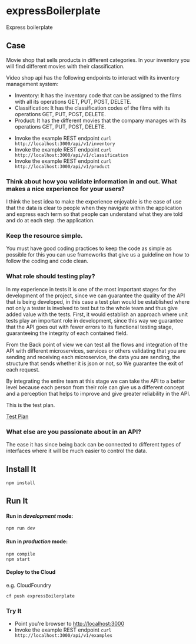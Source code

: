 # expressBoilerplate

Express boilerplate

## Case
Movie shop that sells products in different categories. In your inventory you will find different movies with their classification.

Video shop api has the following endpoints to interact with its inventory management system:

- Inventory: It has the inventory code that can be assigned to the films with all its operations GET, PUT, POST, DELETE.
- Classification: It has the classification codes of the films with its operations GET, PUT, POST, DELETE.
- Product: It has the different movies that the company manages with its operations GET, PUT, POST, DELETE.

* Invoke the example REST endpoint `curl http://localhost:3000/api/v1/inventory`
* Invoke the example REST endpoint `curl http://localhost:3000/api/v1/classification`
* Invoke the example REST endpoint `curl http://localhost:3000/api/v1/product`

### Think about how you validate information in and out. What makes a nice experience for your users?
I think the best idea to make the experience enjoyable is the ease of use that the data is clear to people when they navigate within the application and express each term so that people can understand what they are told and do at each step. the application.

### Keep the resource simple.
You must have good coding practices to keep the code as simple as possible for this you can use frameworks that give us a guideline on how to follow the coding and code clean.

### What role should testing play?

In my experience in tests it is one of the most important stages for the development of the project, since we can guarantee the quality of the API that is being developed, in this case a test plan would be established where not only a tester is involved to test but to the whole team and thus give added value with the tests. First, it would establish an approach where unit tests play an important role in development, since this way we guarantee that the API goes out with fewer errors to its functional testing stage, guaranteeing the integrity of each contained field.

From the Back point of view we can test all the flows and integration of the API with different microservices, services or others validating that you are sending and receiving each microservice, the data you are sending, the structure that sends whether it is json or not, so We guarantee the exit of each request.

By integrating the entire team at this stage we can take the API to a better level because each person from their role can give us a different concept and a perception that helps to improve and give greater reliability in the API.

This is the test plan.

[Test Plan](https://raw.githubusercontent.com/diegozaraza/expressBoilerplate/master/documents/TestPlanMoviesShop.pdf)

### What else are you passionate about in an API?
The ease it has since being back can be connected to different types of interfaces where it will be much easier to control the data.


## Install It
```
npm install
```

## Run It
#### Run in *development* mode:

```
npm run dev
```

#### Run in *production* mode:

```
npm compile
npm start
```

#### Deploy to the Cloud
e.g. CloudFoundry

```
cf push expressBoilerplate
```

### Try It
* Point you're browser to [http://localhost:3000](http://localhost:3000)
* Invoke the example REST endpoint `curl http://localhost:3000/api/v1/examples`
   
